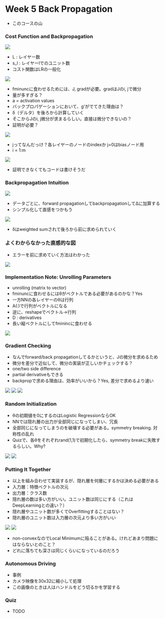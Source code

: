 # Week 5 Back Propagation

* このコースの山

### Cost Function and Backpropagation

![](./notation.png)

* L : レイヤー数
* s_l : レイヤーlでのユニット数
* コスト関数はLRの一般化

![](./cost-function.png)

* fminuncに食わせるためには、J, gradが必要。gradはJのi, jで微分
* 量が多すぎる？
* a = activation values
* バックプロパゲーションにおいて、g'がでてきた理由は？
* δ（デルタ）を後ろから計算していく
* そこからJのi, j微分が求まるらしい。直接は微分できないの？
* 証明が必要？

![](./back-propagation.png)

* jってなんだっけ？各レイヤーのノードのindexか j=0はbiasノード用
* i = 1:m

![](./back-propagation2.png)

* 証明できなくてもコードは書けそうだ

### Backpropagation Intuition

![](./forward-propagation.png)

* データごとに、forward propagationしてbackpropagationしてΔに加算する
* シンプル化して直感をつかもう

![](./simple.png)

* δはweighted sumされて後ろから前に求められていく

### よくわからなかった直感的な図

* エラーを前に求めていく方法はわかった

![](./hatena.png)

### Implementation Note: Unrolling Parameters

* unrolling (matrix to vector)
* fminuncに食わせるにはθがベクトルである必要があるのかな？Yes
* 一方NNの各レイヤーのθは行列
* A(:)で行列がベクトルになる
* 逆に、reshapeでベクトル→行列
* D : derivatives
* 長い縦ベクトルにしてfminincに食わせる

![](./long-vector.png)

### Gradient Checking

* なんでforward/back propagationしてるかというと、Jの微分を求めるため
* 微分を差分で近似して、微分の実装が正しいかチェックする？
* one/two side difference
* partial derivativeもできる
* backpropで求める理由は、効率がいいから？Yes, 差分で求めるより速い

![](./numerical-derivative.png)
![](./partial-derivative.png)
![](./gradient-check.png)

### Random Initialization

* θの初期値を0にするのはLogistic RegressionならOK
* NNでは隠れ層の出力が全部同じになってしまい、冗長
* 全部同じになってしまうのを破壊する必要がある。symmetry breaking. 対称性の乱れ
* Quizで、各θをそれぞれrand(1,1)で初期化したら、symmetry breakに失敗するらしい。Why?

![](./same-output-problem.png)
![](./random-initialize.png)

### Putting It Together

* 以上を組み合わせて実装するが、隠れ層を何層にするかは決める必要がある
* 入力層：特徴ベクトルの次元
* 出力層：クラス数
* 隠れ層の数は多い方がいい。ユニット数は同じにする（これはDeepLearningとの違い？）
* 隠れ層やユニット数が多くてOverfittingすることはない？
* 隠れ層のユニット数は入力層の次元より多い方がいい

![](./step1-4.png)
![](./step5-6.png)

* non-convexなのでLocal Minimumに陥ることがある。けれどあまり問題にはならないとのこと？
* どれに落ちても深さは同じくらいになっているのだろう

### Autonomous Driving

* 事例
* カメラ映像を30x32に縮小して処理
* この画像のときは人はハンドルをどう切るかを学習する

### Quiz 

* TODO

